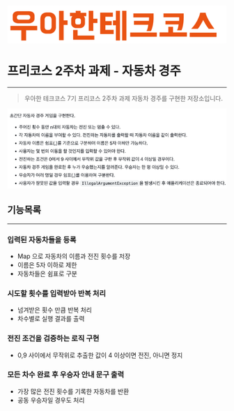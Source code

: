 ![img.png](img.png)

#  프리코스 2주차 과제 - 자동차 경주

---

> 우아한 테크코스 7기 프리코스 2주차 과제 자동차 경주를 구현한 저장소입니다.


![img_1.png](img_1.png)



## 기능목록

---

### 입력된 자동차들을 등록

- Map 으로 자동차의 이름과 전진 횟수를 저장
- 이름은 5자 이하로 제한
- 자동차들은 쉼표로 구분

### 시도할 횟수를 입력받아 반복 처리

- 넘겨받은 횟수 만큼 반복 처리
- 차수별로 실행 결과를 출력

### 전진 조건을 검증하는 로직 구현
- 0,9 사이에서 무작위로 추출한 값이 4 이상이면 전진, 아니면 정지

### 모든 차수 완료 후 우승자 안내 문구 출력
- 가장 많은 전진 횟수를 기록한 자동차를 반환
- 공동 우승자일 경우도 처리